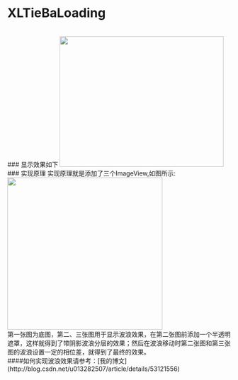 # XLTieBaLoading
<br>
### 显示效果如下
<img src="https://github.com/mengxianliang/XLTieBaLoading/blob/master/Image/1.gif" width=370 height=295 />
<br>
### 实现原理
实现原理就是添加了三个ImageView,如图所示:
<br>
<img src="https://github.com/mengxianliang/XLTieBaLoading/blob/master/Image/explain.png" width=350 height=344 />
<br>
第一张图为底图，第二、三张图用于显示波浪效果，在第二张图前添加一个半透明遮罩，这样就得到了带阴影波浪分层的效果；然后在波浪移动时第二张图和第三张图的波浪设置一定的相位差，就得到了最终的效果。
<br>
####如何实现波浪效果请参考：[我的博文](http://blog.csdn.net/u013282507/article/details/53121556)

